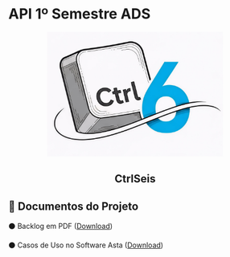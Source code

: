 # API 1º Semestre ADS

<p align="center">
      <img src="../Img/Ctrl6_Logo.jpg" alt="logo do Ctrlseis" width="350">
      <h2 align="center"> CtrlSeis</h2>
</p>

## 📂 Documentos do Projeto

⚫ Backlog em PDF   ([Download](backlog.pdf))

⚫ Casos de Uso no Software Asta ([Download](https://github.com/Ctrlseis/API-1-ADS/raw/main/docs/sprint1/Caso_de_Uso%20(API).asta))

